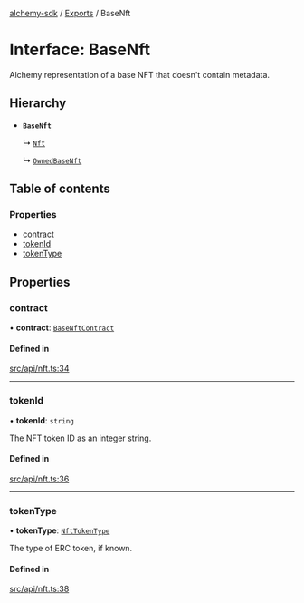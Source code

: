 [alchemy-sdk](../README.md) / [Exports](../modules.md) / BaseNft

# Interface: BaseNft

Alchemy representation of a base NFT that doesn't contain metadata.

## Hierarchy

- **`BaseNft`**

  ↳ [`Nft`](Nft.md)

  ↳ [`OwnedBaseNft`](OwnedBaseNft.md)

## Table of contents

### Properties

- [contract](BaseNft.md#contract)
- [tokenId](BaseNft.md#tokenid)
- [tokenType](BaseNft.md#tokentype)

## Properties

### contract

• **contract**: [`BaseNftContract`](BaseNftContract.md)

#### Defined in

[src/api/nft.ts:34](https://github.com/alchemyplatform/alchemy-sdk-js/blob/fd39d10/src/api/nft.ts#L34)

___

### tokenId

• **tokenId**: `string`

The NFT token ID as an integer string.

#### Defined in

[src/api/nft.ts:36](https://github.com/alchemyplatform/alchemy-sdk-js/blob/fd39d10/src/api/nft.ts#L36)

___

### tokenType

• **tokenType**: [`NftTokenType`](../enums/NftTokenType.md)

The type of ERC token, if known.

#### Defined in

[src/api/nft.ts:38](https://github.com/alchemyplatform/alchemy-sdk-js/blob/fd39d10/src/api/nft.ts#L38)
